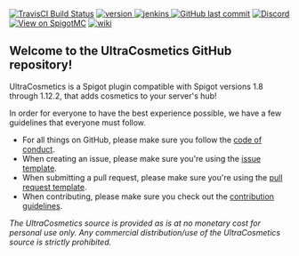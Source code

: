 [version]: https://img.shields.io/github/release/iSach/UltraCosmetics/all.svg?colorB=1565C0
[download]: https://bintray.com/dv8fromtheworld/maven/JDA/_latestVersion
[discord-invite]: https://discord.gg/0125SVBfnBFwl7XOP
[jenkins]: https://img.shields.io/badge/Download-Jenkins-brightgreen.svg
[wiki]: https://img.shields.io/badge/Go%20To-Wiki-blue.svg
[![TravisCI Build Status](https://travis-ci.org/iSach/UltraCosmetics.svg?branch=master)](https://travis-ci.org/iSach/UltraCosmetics)
[ ![version][] ][download]
[ ![jenkins][] ](https://ci.isach.be/job/Ultra%20Cosmetics/lastSuccessfulBuild/)
[![GitHub last commit](https://img.shields.io/github/last-commit/iSach/UltraCosmetics.svg)](https://github.com/iSach/UltraCosmetics/commits/master)
[ ![Discord](https://discordapp.com/api/guilds/185055040036143104/widget.png) ][discord-invite]
[![View on SpigotMC](https://img.shields.io/badge/View%20On-SpigotMC-orange.svg)](https://www.spigotmc.org/resources/10905/)
[ ![wiki] ](https://github.com/iSach/UltraCosmetics/wiki)

## Welcome to the UltraCosmetics GitHub repository!
UltraCosmetics is a Spigot plugin compatible with Spigot versions 1.8 through 1.12.2, that adds cosmetics to your server's hub!

In order for everyone to have the best experience possible, we have a few guidelines that everyone must follow.    
- For all things on GitHub, please make sure you follow the [code of conduct](https://github.com/iSach/UltraCosmetics/blob/master/CODE_OF_CONDUCT.md).  
- When creating an issue, please make sure you're using the [issue template](https://github.com/iSach/UltraCosmetics/blob/master/ISSUE_TEMPLATE.md).  
- When submitting a pull request, please make sure you're using the [pull request template](https://github.com/iSach/UltraCosmetics/blob/master/PULL_REQUEST_TEMPLATE.md).
- When contributing, please make sure you check out the [contribution guidelines](https://github.com/iSach/UltraCosmetics/blob/master/CONTRIBUTING.md).  

*The UltraCosmetics source is provided as is at no monetary cost for personal use only. Any commercial distribution/use of the UltraCosmetics source is strictly prohibited.*
